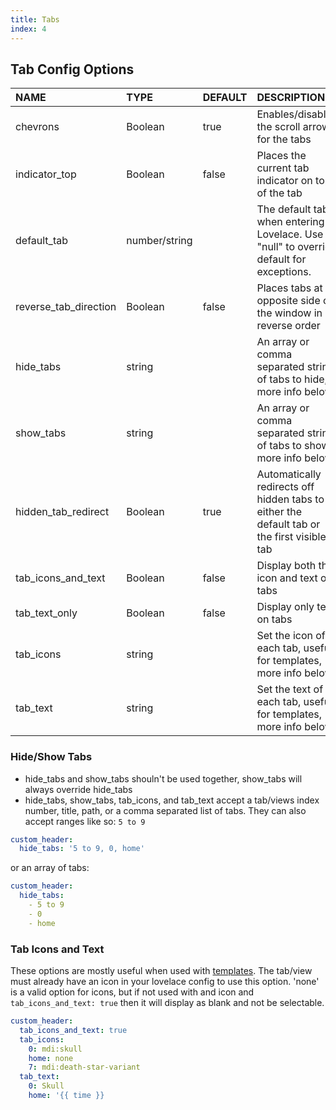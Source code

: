 ```yaml
---
title: Tabs
index: 4
---
```


## Tab Config Options

| NAME                  | TYPE          | DEFAULT | DESCRIPTION                                                                                |
| :-------------------- | :------------ | :------ | :----------------------------------------------------------------------------------------- |
| chevrons              | Boolean       | true    | Enables/disables the scroll arrows for the tabs                                            |
| indicator_top         | Boolean       | false   | Places the current tab indicator on top of the tab                                         |
| default_tab           | number/string |         | The default tab when entering Lovelace. Use "null" to override default for exceptions.     |
| reverse_tab_direction | Boolean       | false   | Places tabs at opposite side of the window in reverse order                                |
| hide_tabs             | string        |         | An array or comma separated string of tabs to hide, more info below                        |
| show_tabs             | string        |         | An array or comma separated string of tabs to show, more info below                        |
| hidden_tab_redirect   | Boolean       | true    | Automatically redirects off hidden tabs to either the default tab or the first visible tab |
| tab_icons_and_text    | Boolean       | false   | Display both the icon and text on tabs                                                     |
| tab_text_only         | Boolean       | false   | Display only text on tabs                                                                  |
| tab_icons             | string        |         | Set the icon of each tab, useful for templates, more info below                            |
| tab_text              | string        |         | Set the text of each tab, useful for templates, more info below                            |

### Hide/Show Tabs

- hide_tabs and show_tabs shouln't be used together, show_tabs will always override hide_tabs
- hide_tabs, show_tabs, tab_icons, and tab_text accept a tab/views index number, title, path, or a comma separated list of tabs. They can also accept ranges like so: `5 to 9`

```yaml
custom_header:
  hide_tabs: '5 to 9, 0, home'
```

or an array of tabs:

```yaml
custom_header:
  hide_tabs:
    - 5 to 9
    - 0
    - home
```

### Tab Icons and Text

These options are mostly useful when used with [templates](#templates). The tab/view must already have an icon in your lovelace config to use this option. 'none' is a valid option for icons, but if not used with and icon and `tab_icons_and_text: true` then it will display as blank and not be selectable.

```yaml
custom_header:
  tab_icons_and_text: true
  tab_icons:
    0: mdi:skull
    home: none
    7: mdi:death-star-variant
  tab_text:
    0: Skull
    home: '{{ time }}
```
